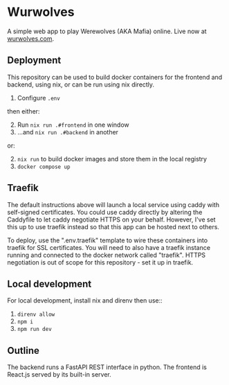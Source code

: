 Wurwolves
=========

A simple web app to play Werewolves (AKA Mafia) online. Live now at [wurwolves.com](https://www.wurwolves.com).

Deployment
----------

This repository can be used to build docker containers for the frontend and backend, using nix, or can be run using nix directly.

1. Configure `.env`

then either:

2. Run `nix run .#frontend` in one window
3. ...and `nix run .#backend` in another

or:

2. `nix run` to build docker images and store them in the local registry
3. `docker compose up`

Traefik
-------

The default instructions above will launch a local service using caddy with
self-signed certificates. You could use caddy directly by altering the Caddyfile to let caddy negotiate HTTPS on your behalf. However, I've set this up to use traefik instead so that this app can be hosted next to others. 

To deploy, use the ".env.traefik" template to wire these containers into traefik
for SSL certificates. You will need to also have a traefik instance running and
connected to the docker network called "traefik". HTTPS negotiation is out of
scope for this repository - set it up in traefik. 

Local development
-----------------

For local development, install nix and direnv then use::

1. `direnv allow`
2. `npm i`
3. `npm run dev`

Outline
-------

The backend runs a FastAPI REST interface in python. The frontend is React.js served by its built-in server.
